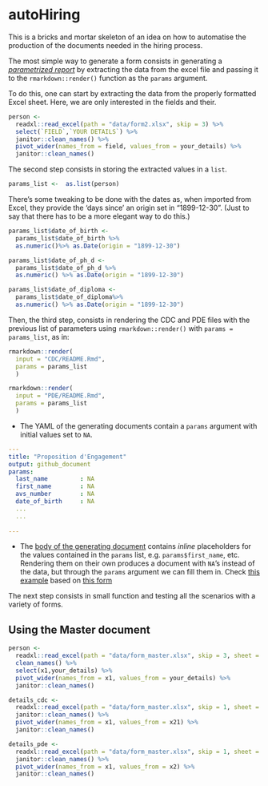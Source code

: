 autoHiring
================

This is a bricks and mortar skeleton of an idea on how to automatise the
production of the documents needed in the hiring process.

The most simple way to generate a form consists in generating a
[*parametrized
report*](https://rmarkdown.rstudio.com/developer_parameterized_reports.html%23parameter_types%2F#Passing_Parameters)
by extracting the data from the excel file and passing it to the
`rmarkdown::render()` function as the `params` argument.

To do this, one can start by extracting the data from the properly
formatted Excel sheet. Here, we are only interested in the fields and
their.

``` r
person <- 
  readxl::read_excel(path = "data/form2.xlsx", skip = 3) %>% 
  select(`FIELD`,`YOUR DETAILS`) %>% 
  janitor::clean_names() %>% 
  pivot_wider(names_from = field, values_from = your_details) %>% 
  janitor::clean_names()
```

The second step consists in storing the extracted values in a `list`.

``` r
params_list <-  as.list(person)
```

There’s some tweaking to be done with the dates as, when imported from
Excel, they provide the ‘days since’ an origin set in “1899-12-30”.
(Just to say that there has to be a more elegant way to do this.)

``` r
params_list$date_of_birth <- 
  params_list$date_of_birth %>% 
  as.numeric()%>% as.Date(origin = "1899-12-30")

params_list$date_of_ph_d <- 
  params_list$date_of_ph_d %>% 
  as.numeric() %>% as.Date(origin = "1899-12-30")

params_list$date_of_diploma <- 
  params_list$date_of_diploma%>% 
  as.numeric() %>% as.Date(origin = "1899-12-30")
```

Then, the third step, consists in rendering the CDC and PDE files with
the previous list of parameters using `rmarkdown::render()` with `params
= params_list`, as in:

``` r
rmarkdown::render(
  input = "CDC/README.Rmd", 
  params = params_list
  )

rmarkdown::render(
  input = "PDE/README.Rmd",
  params = params_list
  )
```

  - The YAML of the generating documents contain a `params` argument
    with initial values set to `NA`.

<!-- end list -->

``` yaml
---
title: "Proposition d'Engagement"
output: github_document
params:
  last_name         : NA
  first_name        : NA
  avs_number        : NA
  date_of_birth     : NA
  ...
  ...
  
---
```

  - The [body of the generating document](PDE/README.Rmd) contains
    *inline* placeholders for the values contained in the `params` list,
    e.g. `params$first_name`, etc. Rendering them on their own produces
    a document with `NA`’s instead of the data, but through the `params`
    argument we can fill them in. Check [this example](PDE/README.md)
    based on [this form](data/form2.xlsx)

The next step consists in small function and testing all the scenarios
with a variety of forms.

## Using the Master document

``` r
person <- 
  readxl::read_excel(path = "data/form_master.xlsx", skip = 3, sheet = 1) %>% 
  clean_names() %>% 
  select(x1,your_details) %>%
  pivot_wider(names_from = x1, values_from = your_details) %>% 
  janitor::clean_names()
```

``` r
details_cdc <- 
  readxl::read_excel(path = "data/form_master.xlsx", skip = 1, sheet = 2, col_names = FALSE) %>% 
  janitor::clean_names() %>% 
  pivot_wider(names_from = x1, values_from = x21) %>% 
  janitor::clean_names()
```

``` r
details_pde <- 
  readxl::read_excel(path = "data/form_master.xlsx", skip = 1, sheet = 3, col_names = FALSE) %>% 
  janitor::clean_names() %>% 
  pivot_wider(names_from = x1, values_from = x2) %>% 
  janitor::clean_names()
```

